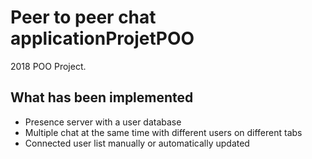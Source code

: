# Peer to peer chat applicationProjetPOO
2018 POO Project.

## What has been implemented

* Presence server with a user database
* Multiple chat at the same time with different users on different tabs
* Connected user list manually or automatically updated



